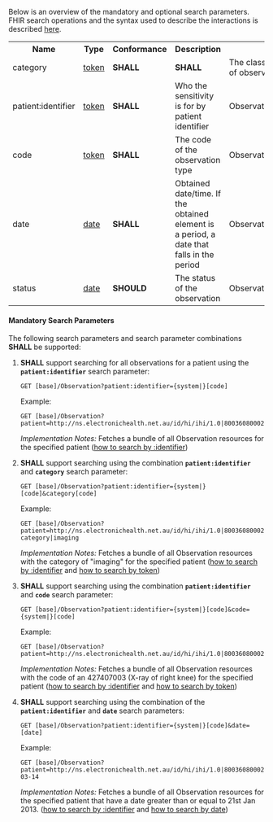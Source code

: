 Below is an overview of the mandatory and optional search parameters. FHIR search operations and the syntax used to describe the interactions is described <a href="http://hl7.org/fhir/R4/search.html">here</a>.

<table class="list" width="100%">
<tbody>
  <tr>
    <th>Name</th>
    <th>Type</th>
    <th>Conformance</th>
    <th>Description</th>
    <th>Path</th>
  </tr>
  <tr>
        <td>category</td>
        <td><a href="http://hl7.org/fhir/search.html#token">token</a></td>
        <td><b>SHALL</b></td>
        <td><b>SHALL</b></td>
        <td>The classification of the type of observation</td>
        <td>Observation.category</td>
  </tr>
  <tr>
        <td>patient:identifier</td>
        <td><a href="https://build.fhir.org/search.html#token">token</a></td>
        <td><b>SHALL</b></td>
        <td>Who the sensitivity is for by patient identifier</td>
        <td>Observation.subject.identifier</td>
  </tr>
  <tr>
        <td>code</td>
        <td><a href="http://hl7.org/fhir/search.html#token">token</a></td>
        <td><b>SHALL</b></td>
        <td>The code of the observation type</td>
        <td>Observation.code</td>
  </tr>
  <tr>
        <td>date</td>
        <td><a href="http://hl7.org/fhir/search.html#date">date</a></td>
        <td><b>SHALL</b></td>
        <td>Obtained date/time. If the obtained element is a period, a date that falls in the period</td>
        <td>Observation.effective</td>
  </tr>
  <tr>
        <td>status</td>
        <td><a href="http://hl7.org/fhir/search.html#date">date</a></td>
        <td><b>SHOULD</b></td>
        <td>The status of the observation</td>
        <td>Observation.status</td>
  </tr>
 </tbody>
</table>


#### Mandatory Search Parameters

The following search parameters and search parameter combinations **SHALL** be supported:

1. **SHALL** support searching for all observations for a patient using the **`patient:identifier`** search parameter:

    `GET [base]/Observation?patient:identifier={system|}[code]`

    Example:
    ~~~
    GET [base]/Observation?patient=http://ns.electronichealth.net.au/id/hi/ihi/1.0|8003608000228437
    ~~~
    *Implementation Notes:* Fetches a bundle of all Observation resources for the specified patient ([how to search by :identifier](http://hl7.org/fhir/R4/search.html#reference))


1. **SHALL** support searching using the combination **`patient:identifier`** and **`category`** search parameter:

    `GET [base]/Observation?patient:identifier={system|}[code]&category[code]`

    Example:
    ~~~
    GET [base]/Observation?patient=http://ns.electronichealth.net.au/id/hi/ihi/1.0|8003608000228437&category=http://terminology.hl7.org/CodeSystem/observation-category|imaging
    ~~~
    *Implementation Notes:* Fetches a bundle of all Observation resources with the category of "imaging" for the specified patient ([how to search by :identifier](http://hl7.org/fhir/R4/search.html#reference) and [how to search by token](http://hl7.org/fhir/search.html#token))


1. **SHALL** support searching using the combination **`patient:identifier`** and **`code`** search parameter:

    `GET [base]/Observation?patient:identifier={system|}[code]&code={system|}[code]`

    Example:
    ~~~
    GET [base]/Observation?patient=http://ns.electronichealth.net.au/id/hi/ihi/1.0|8003608000228437&code=http://snomed.info/sct|427407003
    ~~~
    *Implementation Notes:* Fetches a bundle of all Observation resources with the code of an 427407003 (X-ray of right knee) for the specified patient ([how to search by :identifier](http://hl7.org/fhir/R4/search.html#reference) and [how to search by token](http://hl7.org/fhir/search.html#token))


1. **SHALL** support searching using the combination of the **`patient:identifier`** and **`date`** search parameters:

    `GET [base]/Observation?patient:identifier={system|}[code]&date=[date]`

    Example:
    ~~~
    GET [base]/Observation?patient=http://ns.electronichealth.net.au/id/hi/ihi/1.0|8003608000228437&date=ge2013-03-14
    ~~~
    *Implementation Notes:* Fetches a bundle of all Observation resources for the specified patient that have a date greater than or equal to 21st Jan 2013. ([how to search by :identifier](http://hl7.org/fhir/R4/search.html#reference) and [how to search by date](http://hl7.org/fhir/R4/search.html#date))